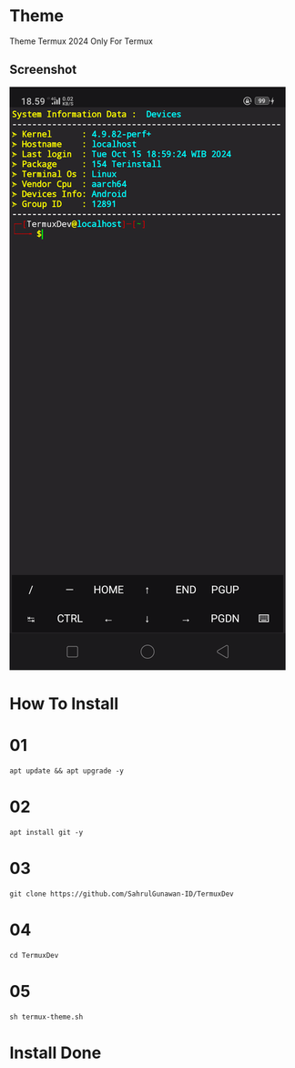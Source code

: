 # Theme
Theme Termux 2024 Only For Termux

## Screenshot

![Screenshot 1](https://github.com/SahrulGunawan-ID/TermuxDev/blob/main/theme.png)

# How To Install

# 01
````
apt update && apt upgrade -y
````
# 02
````
apt install git -y
````
# 03
````
git clone https://github.com/SahrulGunawan-ID/TermuxDev
````
# 04
````
cd TermuxDev
````
# 05
````
sh termux-theme.sh
````

# Install Done
